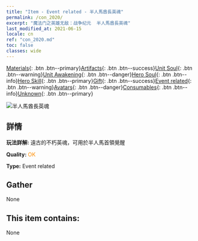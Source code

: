 ```yaml
---
title: "Item - Event related - 半人馬酋長英魂"
permalink: /con_2020/
excerpt: "魔法门之英雄无敌：战争纪元  半人馬酋長英魂"
last_modified_at: 2021-06-15
locale: cn
ref: "con_2020.md"
toc: false
classes: wide
---
```

 [Materials](/ItemsCN/){: .btn .btn--primary}[Artifacts](/ItemsCN/Artifacts/){: .btn .btn--success}[Unit Soul](/ItemsCN/UnitSoul/){: .btn .btn--warning}[Unit Awakening](/ItemsCN/UnitAwakening/){: .btn .btn--danger}[Hero Soul](/ItemsCN/HeroSoul/){: .btn .btn--info}[Hero Skill](/ItemsCN/HeroSkill/){: .btn .btn--primary}[Gift](/ItemsCN/Gift/){: .btn .btn--success}[Event related](/ItemsCN/Events/){: .btn .btn--warning}[Avatars](/ItemsCN/Avatars/){: .btn .btn--danger}[Consumables](/ItemsCN/Consumables/){: .btn .btn--info}[Unknown](/ItemsCN/Unknown/){: .btn .btn--primary}

 ![半人馬酋長英魂](/images/t/juexing_201.png)

## 詳情
 **玩法詳解:** 遠古的不朽英魂，可用於半人馬首領覺醒

 **Quality:** <span style="color: #FF8C00">OK</span>

 **Type:** Event related

## Gather

  None

## This item contains:

  None

